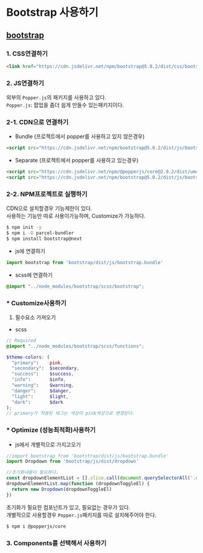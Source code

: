 # Bootstrap 사용하기

## [bootstrap](https://getbootstrap.com/)

### 1. CSS연결하기
```html
<link href="https://cdn.jsdelivr.net/npm/bootstrap@5.0.2/dist/css/bootstrap.min.css" rel="stylesheet" integrity="sha384-EVSTQN3/azprG1Anm3QDgpJLIm9Nao0Yz1ztcQTwFspd3yD65VohhpuuCOmLASjC" crossorigin="anonymous">
```
### 2. JS연결하기 <br/>
외부의 `Popper.js`의 패키지를 사용하고 있다. <br/>
`Popper.js`: 팝업을 좀더 쉽게 만들수 있는패키지이다. 

### 2-1. CDN으로 연결하기
- Bundle (프로젝트에서 popper를 사용하고 있지 않은경우)
```html
<script src="https://cdn.jsdelivr.net/npm/bootstrap@5.0.2/dist/js/bootstrap.bundle.min.js" integrity="sha384-MrcW6ZMFYlzcLA8Nl+NtUVF0sA7MsXsP1UyJoMp4YLEuNSfAP+JcXn/tWtIaxVXM" crossorigin="anonymous"></script>
```
- Separate (프로젝트에서 popper를 사용하고 있는경우)
```html
<script src="https://cdn.jsdelivr.net/npm/@popperjs/core@2.9.2/dist/umd/popper.min.js" integrity="sha384-IQsoLXl5PILFhosVNubq5LC7Qb9DXgDA9i+tQ8Zj3iwWAwPtgFTxbJ8NT4GN1R8p" crossorigin="anonymous"></script>
<script src="https://cdn.jsdelivr.net/npm/bootstrap@5.0.2/dist/js/bootstrap.min.js" integrity="sha384-cVKIPhGWiC2Al4u+LWgxfKTRIcfu0JTxR+EQDz/bgldoEyl4H0zUF0QKbrJ0EcQF" crossorigin="anonymous"></script>
```
### 2-2. NPM프로젝트로 실행하기
CDN으로 설치할경우 기능제한이 있다.<br/>
사용하는 기능만 따로 사용이가능하며, Customize가 가능하다.

```bash
$ npm init -y
$ npm i -D parcel-bundler
$ npm install bootstrap@next
```
- js에 연결하기
```js
import bootstrap from 'bootstrap/dist/js/bootstrap.bundle'
```
- scss에 연결하기
```scss
@import "../node_modules/bootstrap/scss/bootstrap";
```
### * Customize사용하기
1. 필수요소 가져오기
- scss
```scss
// Required
@import "../node_modules/bootstrap/scss/functions";

$theme-colors: (
  "primary":    pink,
  "secondary":  $secondary,
  "success":    $success,
  "info":       $info,
  "warning":    $warning,
  "danger":     $danger,
  "light":      $light,
  "dark":       $dark
);
// primary가 적용된 태그는 색상이 pink색상으로 변경된다.
```
### * Optimize (성능최적화)사용하기
- js에서 개별적으로 가지고오기
```js
//import bootstrap from 'bootstrap/dist/js/bootstrap.bundle'
import Dropdown from 'bootstrap/js/dist/dropdown'

//초기화내용이 필요하다.
const dropdownElementList = [].slice.call(document.querySelectorAll('.dropdown-toggle'))
dropdownElementList.map(function (dropdownToggleEl) {
  return new Dropdown(dropdownToggleEl)
})
```
초기화가 필요한 컴포넌트가 있고, 필요없는 경우가 있다.<br/>
개별적으로 사용할경우 `Popper.js`패키지를 따로 설치해주어야 한다.
```bash
$ npm i @popperjs/core
```

### 3. Components를 선택해서 사용하기
